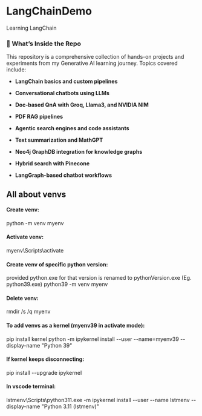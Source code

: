 # LangChainDemo
Learning LangChain

### 🧠 What’s Inside the Repo

This repository is a comprehensive collection of hands-on projects and experiments from my Generative AI learning journey. Topics covered include:

- **LangChain basics and custom pipelines**
  
- **Conversational chatbots using LLMs**
  
- **Doc-based QnA with Groq, Llama3, and NVIDIA NIM**
  
- **PDF RAG pipelines**
  
- **Agentic search engines and code assistants**
  
- **Text summarization and MathGPT**
  
- **Neo4j GraphDB integration for knowledge graphs**
  
- **Hybrid search with Pinecone**
  
- **LangGraph-based chatbot workflows**



## All about venvs

#### Create venv:
python -m venv myenv

#### Activate venv:
myenv\Scripts\activate

#### Create venv of specific python version:
provided python.exe for that version is renamed to pythonVersion.exe (Eg. python39.exe)
python39 -m venv myenv

#### Delete venv:
rmdir /s /q myenv

#### To add venvs as a kernel (myenv39 in activate mode):
pip install kernel
python -m ipykernel install --user --name=myenv39 --display-name "Python 39"

#### If kernel keeps disconnecting:
pip install --upgrade ipykernel

#### In vscode terminal:
lstmenv\Scripts\python311.exe -m ipykernel install --user --name lstmenv --display-name "Python 3.11 (lstmenv)"

